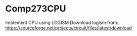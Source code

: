 # Comp273CPU
Implement CPU using LOGISM
Download logism from: https://sourceforge.net/projects/circuit/files/latest/download
